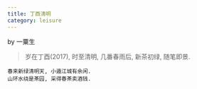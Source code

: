 ```yaml
---
title: 丁酉清明
category: leisure
---
```



by 一粟生

>  岁在丁酉(2017), 时至清明, 几番春雨后, 新茶初绿, 随笔即景.

``` poem
春来新绿清明天, 小遁江城有余闲.
山环水绕是茶园, 采得春茶卖酒钱.
```
